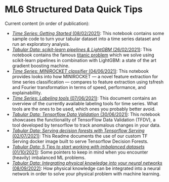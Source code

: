 # ML6 Structured Data Quick Tips

Current content (in order of publication):

- [_Time Series: Getting Started_ (08/02/2021)](2021_02_08_timeseries_getting_started):
This notebook contains some sample code to turn your tabular dataset into a time series dataset and run an exploratory analysis.
- [_Tabular Data: scikit-learn pipelines & LightGBM_ (26/02/2021)](2021_02_26_scikit_learn_pipelines):
This notebook contains the famous [titanic problem](https://www.kaggle.com/c/titanic) which we solve using scikit-learn pipelines in combination with LightGBM: a state of the art gradient boosting machine.
- [_Time Series: MINIROCKET classifier_ (04/06/2021)](2021_06_04_minirocket_timeseries_classification):
This notebook provides looks into how MINIROCKET — a novel feature extraction for time series classification — compares to feature extraction using tsfresh and Fourier transformation in terms of speed, performance, and explainabillity.
- [_Time Series: Labeling tools_ (07/06/2021)](2021_06_07_timeseries_labeling_tools):
This document contains an overview of the currently available labeling tools for time series. What tools are the ones to be used, which ones you probably better avoid.
- [_Tabular Data: Tensorflow Data Validation_ (30/06/2021)](2021_06_30_tensorflow_data_validation):
This notebook showcases the functionality of TensorFlow Data Validation (TFDV), a tool developed by tensorflow
to track anomalous changes in your data.
- [_Tabular Data: Serving decision forests with Tensorflow Serving_ (02/07/2021)](2021_07_02_TFDF_serving):
  This Readme documents the use of our custom TF Serving docker image built to serve Tensorflow Decision Forests.
- [_Tabular Data: 5 Tips to start working with imbalanced datasets_ (01/10/2021)](2021_10_01_imbalanced_datasets):
  Some pointers to keep in mind when you encounter (heavily) imbalanced ML problems.
- [_Tabular Data: Integrating physical knowledge into your neural networks_ (08/09/2022)](2022_09_08_physics_informed_neural_networks):
  How physical knowledge can be integrated into a neural network in order to solve your physical problem with machine learning.